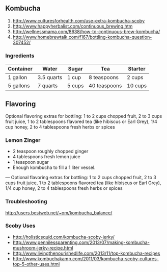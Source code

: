 ## **Kombucha**

1. <http://www.culturesforhealth.com/use-extra-kombucha-scoby>
2. <http://www.happyherbalist.com/continuous_brewing.htm>
3. <http://wellnessmama.com/8638/how-to-continuous-brew-kombucha/>
4. <http://www.homebrewtalk.com/f167/bottling-kombucha-question-307452/>

### **Ingredients**



| **Container** | **Water**  | **Sugar** | **Tea**      | **Starter** |
| ------------- | ---------- | --------- | ------------ | ----------- |
| 1 gallon      | 3.5 quarts | 1 cup     | 8 teaspoons  | 2 cups      |
| 5 gallons     | 7 quarts   | 5 cups    | 40 teaspoons | 10 cups     |



## **Flavoring**

Optional flavoring extras for bottling: 1 to 2 cups chopped fruit, 2 to 3 cups fruit juice, 1 to 2 tablespoons flavored tea (like hibiscus or Earl Grey), 1/4 cup honey, 2 to 4 tablespoons fresh herbs or spices

### **Lemon Zinger**

- 2 teaspoon roughly chopped ginger
- 4 tablespoons fresh lemon juice
- 1 teaspoon sugar
- Enough kombucha to fill a 1 liter vessel.

— Optional flavoring extras for bottling: 1 to 2 cups chopped fruit, 2 to 3 cups fruit juice, 1 to 2 tablespoons flavored tea (like hibiscus or Earl Grey), 1/4 cup honey, 2 to 4 tablespoons fresh herbs or spices

### **Troubleshooting**

<http://users.bestweb.net/~om/kombucha_balance/>

### **Scoby Uses**

- <http://holisticsquid.com/kombucha-scoby-jerky/>
- <http://www.pennilessparenting.com/2013/07/making-kombucha-mushroom-jerky-recipe.html>
- <http://www.livingthenourishedlife.com/2013/11/top-kombucha-recipes>
- <http://www.kombuchakamp.com/2011/03/kombucha-scoby-cultures-top-5-other-uses.html>
